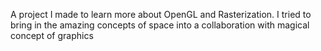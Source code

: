 A project I made to learn more about OpenGL and Rasterization. I tried to bring in the amazing concepts of space into a collaboration with magical concept of graphics

